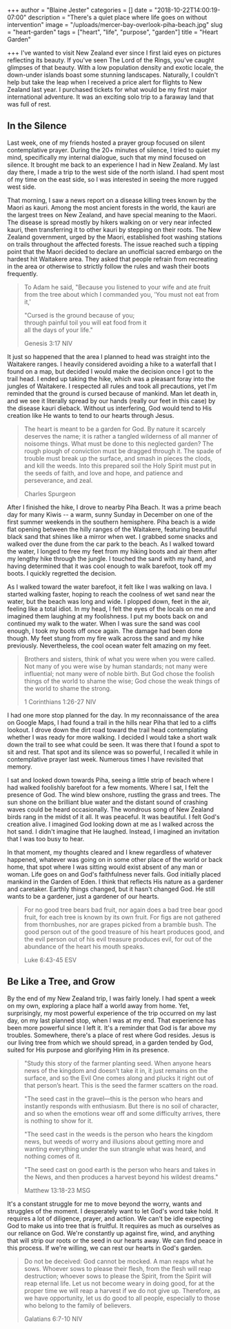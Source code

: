 +++
author = "Blaine Jester"
categories = []
date = "2018-10-22T14:00:19-07:00"
description = "There's a quiet place where life goes on without intervention"
image = "/uploads/mercer-bay-overlook-piha-beach.jpg"
slug = "heart-garden"
tags = ["heart", "life", "purpose", "garden"]
title = "Heart Garden"

+++
I've wanted to visit New Zealand ever since I first laid eyes on pictures reflecting its beauty. If you've seen The Lord of the Rings, you've caught glimpses of that beauty. With a low population density and exotic locale, the down-under islands boast some stunning landscapes. Naturally, I couldn't help but take the leap when I received a price alert for flights to New Zealand last year. I purchased tickets for what would be my first major international adventure. It was an exciting solo trip to a faraway land that was full of rest.

## In the Silence

Last week, one of my friends hosted a prayer group focused on silent contemplative prayer. During the 20+ minutes of silence, I tried to quiet my mind, specifically my internal dialogue, such that my mind focused on silence. It brought me back to an experience I had in New Zealand. My last day there, I made a trip to the west side of the north island. I had spent most of my time on the east side, so I was interested in seeing the more rugged west side.

That morning, I saw a news report on a disease killing trees known by the Maori as kauri. Among the most ancient forests in the world, the kauri are the largest trees on New Zealand, and have special meaning to the Maori. The disease is spread mostly by hikers walking on or very near infected kauri, then transferring it to other kauri by stepping on their roots. The New Zealand government, urged by the Maori, established foot washing stations on trails throughout the affected forests. The issue reached such a tipping point that the Maori decided to declare an unofficial sacred embargo on the hardest hit Waitakere area. They asked that people refrain from recreating in the area or otherwise to strictly follow the rules and wash their boots frequently.

> To Adam he said, "Because you listened to your wife and ate fruit from the tree about which I commanded you, 'You must not eat from it,'
>
> "Cursed is the ground because of you;  
>   through painful toil you will eat food from it  
>   all the days of your life."
>
> Genesis 3:17 NIV

It just so happened that the area I planned to head was straight into the Waitakere ranges. I heavily considered avoiding a hike to a waterfall that I found on a map, but decided I would make the decision once I got to the trail head. I ended up taking the hike, which was a pleasant foray into the jungles of Waitakere. I respected all rules and took all precautions, yet I'm reminded that the ground is cursed because of mankind. Man let death in, and we see it literally spread by our hands (really our feet in this case) by the disease kauri dieback. Without us interfering, God would tend to His creation like He wants to tend to our hearts through Jesus.

> The heart is meant to be a garden for God. By nature it scarcely deserves the name; it is rather a tangled wilderness of all manner of noisome things. What must be done to this neglected garden? The rough plough of conviction must be dragged through it. The spade of trouble must break up the surface, and smash in pieces the clods, and kill the weeds. Into this prepared soil the Holy Spirit must put in the seeds of faith, and love and hope, and patience and perseverance, and zeal.
>
> Charles Spurgeon

After I finished the hike, I drove to nearby Piha Beach. It was a prime beach day for many Kiwis -- a warm, sunny Sunday in December on one of the first summer weekends in the southern hemisphere. Piha beach is a wide flat opening between the hilly ranges of the Waitakere, featuring beautiful black sand that shines like a mirror when wet. I grabbed some snacks and walked over the dune from the car park to the beach. As I walked toward the water, I longed to free my feet from my hiking boots and air them after my lengthy hike through the jungle. I touched the sand with my hand, and having determined that it was cool enough to walk barefoot, took off my boots. I quickly regretted the decision.

As I walked toward the water barefoot, it felt like I was walking on lava. I started walking faster, hoping to reach the coolness of wet sand near the water, but the beach was long and wide. I plopped down, feet in the air, feeling like a total idiot. In my head, I felt the eyes of the locals on me and imagined them laughing at my foolishness. I put my boots back on and continued my walk to the water. When I was sure the sand was cool enough, I took my boots off once again. The damage had been done though. My feet stung from my fire walk across the sand and my hike previously. Nevertheless, the cool ocean water felt amazing on my feet.

> Brothers and sisters, think of what you were when you were called. Not many of you were wise by human standards; not many were influential; not many were of noble birth. But God chose the foolish things of the world to shame the wise; God chose the weak things of the world to shame the strong.
>
> 1 Corinthians 1:26-27 NIV

I had one more stop planned for the day. In my reconnaissance of the area on Google Maps, I had found a trail in the hills near Piha that led to a cliffs lookout. I drove down the dirt road toward the trail head contemplating whether I was ready for more walking. I decided I would take a short walk down the trail to see what could be seen. It was there that I found a spot to sit and rest. That spot and its silence was so powerful, I recalled it while in contemplative prayer last week. Numerous times I have revisited that memory.

I sat and looked down towards Piha, seeing a little strip of beach where I had walked foolishly barefoot for a few moments. Where I sat, I felt the presence of God. The wind blew onshore, rustling the grass and trees. The sun shone on the brilliant blue water and the distant sound of crashing waves could be heard occasionally. The wondrous song of New Zealand birds rang in the midst of it all. It was peaceful. It was beautiful. I felt God's creation alive. I imagined God looking down at me as I walked across the hot sand. I didn't imagine that He laughed. Instead, I imagined an invitation that I was too busy to hear.

In that moment, my thoughts cleared and I knew regardless of whatever happened,  whatever was going on in some other place of the world or back home, that spot where I was sitting would exist absent of any man or woman. Life goes on and God's faithfulness never fails. God initially placed mankind in the Garden of Eden. I think that reflects His nature as a gardener and caretaker. Earthly things changed, but it hasn't changed God. He still wants to be a gardener, just a gardener of our hearts.

> For no good tree bears bad fruit, nor again does a bad tree bear good fruit, for each tree is known by its own fruit. For figs are not gathered from thornbushes, nor are grapes picked from a bramble bush. The good person out of the good treasure of his heart produces good, and the evil person out of his evil treasure produces evil, for out of the abundance of the heart his mouth speaks.
>
> Luke 6:43-45 ESV

## Be Like a Tree, and Grow

By the end of my New Zealand trip, I was fairly lonely. I had spent a week on my own, exploring a place half a world away from home. Yet, surprisingly, my most powerful experience of the trip occurred on my last day, on my last planned stop, when I was at my end. That experience has been more powerful since I left it. It's a reminder that God is far above my troubles. Somewhere, there's a place of rest where God resides. Jesus is our living tree from which we should spread, in a garden tended by God, suited for His purpose and glorifying Him in its presence.

> "Study this story of the farmer planting seed. When anyone hears news of the kingdom and doesn’t take it in, it just remains on the surface, and so the Evil One comes along and plucks it right out of that person’s heart. This is the seed the farmer scatters on the road.
>
> "The seed cast in the gravel—this is the person who hears and instantly responds with enthusiasm. But there is no soil of character, and so when the emotions wear off and some difficulty arrives, there is nothing to show for it.
>
> "The seed cast in the weeds is the person who hears the kingdom news, but weeds of worry and illusions about getting more and wanting everything under the sun strangle what was heard, and nothing comes of it.
>
> "The seed cast on good earth is the person who hears and takes in the News, and then produces a harvest beyond his wildest dreams."
>
> Matthew 13:18-23 MSG

It's a constant struggle for me to move beyond the worry, wants and struggles of the moment. I desperately want to let God's word take hold. It requires a lot of diligence, prayer, and action. We can't be idle expecting God to make us into tree that is fruitful. It requires as much as ourselves as our reliance on God. We're constantly up against fire, wind, and anything that will strip our roots or the seed in our hearts away. We can find peace in this process. If we're willing, we can rest our hearts in God's garden.

> Do not be deceived: God cannot be mocked. A man reaps what he sows. Whoever sows to please their flesh, from the flesh will reap destruction; whoever sows to please the Spirit, from the Spirit will reap eternal life. Let us not become weary in doing good, for at the proper time we will reap a harvest if we do not give up. Therefore, as we have opportunity, let us do good to all people, especially to those who belong to the family of believers.
>
> Galatians 6:7-10 NIV 